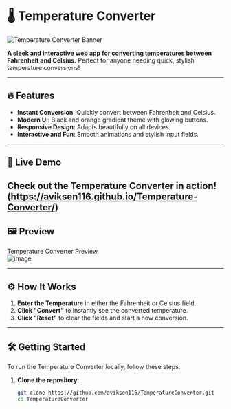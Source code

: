 # 🌡️ Temperature Converter

![Temperature Converter Banner](https://user-images.githubusercontent.com/XXXXXXXX/temperature_converter_banner.png)

**A sleek and interactive web app for converting temperatures between Fahrenheit and Celsius.** Perfect for anyone needing quick, stylish temperature conversions!

---

## 🔥 Features

- **Instant Conversion**: Quickly convert between Fahrenheit and Celsius.
- **Modern UI**: Black and orange gradient theme with glowing buttons.
- **Responsive Design**: Adapts beautifully on all devices.
- **Interactive and Fun**: Smooth animations and stylish input fields.

---

## 🚀 Live Demo

Check out the Temperature Converter in action! 
       (https://aviksen116.github.io/Temperature-Converter/)
---

## 🖼️ Preview

Temperature Converter Preview    
![image](https://github.com/user-attachments/assets/9fb6a477-b9a9-43c2-acad-cb5c8e72465b)

---

## ⚙️ How It Works

1. **Enter the Temperature** in either the Fahrenheit or Celsius field.
2. **Click "Convert"** to instantly see the converted temperature.
3. **Click "Reset"** to clear the fields and start a new conversion.

---

## 🛠️ Getting Started

To run the Temperature Converter locally, follow these steps:

1. **Clone the repository**:
   ```bash
   git clone https://github.com/aviksen116/TemperatureConverter.git
   cd TemperatureConverter

